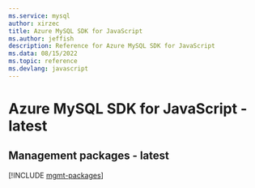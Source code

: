 ```yaml
---
ms.service: mysql
author: xirzec
title: Azure MySQL SDK for JavaScript
ms.author: jeffish
description: Reference for Azure MySQL SDK for JavaScript
ms.data: 08/15/2022
ms.topic: reference
ms.devlang: javascript
---
```

# Azure MySQL SDK for JavaScript - latest

## Management packages - latest
[!INCLUDE [mgmt-packages](mysql-mgmt-index.md)]